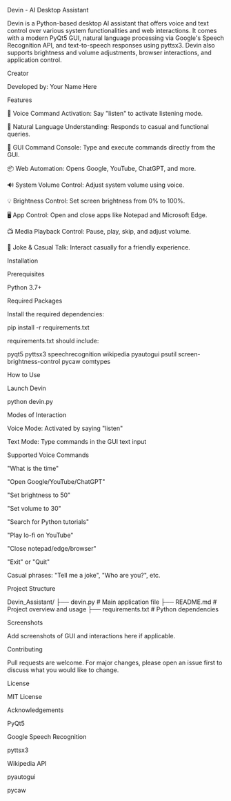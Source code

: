 Devin - AI Desktop Assistant

Devin is a Python-based desktop AI assistant that offers voice and text control over various system functionalities and web interactions. It comes with a modern PyQt5 GUI, natural language processing via Google's Speech Recognition API, and text-to-speech responses using pyttsx3. Devin also supports brightness and volume adjustments, browser interactions, and application control.

Creator

Developed by: Your Name Here

Features

🎤 Voice Command Activation: Say "listen" to activate listening mode.

🧠 Natural Language Understanding: Responds to casual and functional queries.

💬 GUI Command Console: Type and execute commands directly from the GUI.

📦 Web Automation: Opens Google, YouTube, ChatGPT, and more.

🔊 System Volume Control: Adjust system volume using voice.

💡 Brightness Control: Set screen brightness from 0% to 100%.

🖥 App Control: Open and close apps like Notepad and Microsoft Edge.

📺 Media Playback Control: Pause, play, skip, and adjust volume.

🤖 Joke & Casual Talk: Interact casually for a friendly experience.

Installation

Prerequisites

Python 3.7+

Required Packages

Install the required dependencies:

pip install -r requirements.txt

requirements.txt should include:

pyqt5
pyttsx3
speechrecognition
wikipedia
pyautogui
psutil
screen-brightness-control
pycaw
comtypes

How to Use

Launch Devin

python devin.py

Modes of Interaction

Voice Mode: Activated by saying "listen"

Text Mode: Type commands in the GUI text input

Supported Voice Commands

"What is the time"

"Open Google/YouTube/ChatGPT"

"Set brightness to 50"

"Set volume to 30"

"Search for Python tutorials"

"Play lo-fi on YouTube"

"Close notepad/edge/browser"

"Exit" or "Quit"

Casual phrases: "Tell me a joke", "Who are you?", etc.

Project Structure

Devin_Assistant/
├── devin.py               # Main application file
├── README.md              # Project overview and usage
├── requirements.txt       # Python dependencies

Screenshots

Add screenshots of GUI and interactions here if applicable.

Contributing

Pull requests are welcome. For major changes, please open an issue first to discuss what you would like to change.

License

MIT License

Acknowledgements

PyQt5

Google Speech Recognition

pyttsx3

Wikipedia API

pyautogui

pycaw
